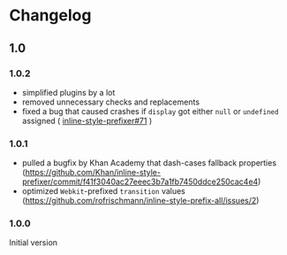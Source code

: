 # Changelog

## 1.0
### 1.0.2
* simplified plugins by a lot
* removed unnecessary checks and replacements
* fixed a bug that caused crashes if `display` got either `null` or `undefined` assigned ( [inline-style-prefixer#71](https://github.com/rofrischmann/inline-style-prefixer/pull/71#issue-139056802) )

### 1.0.1
* pulled a bugfix by Khan Academy that dash-cases fallback properties (https://github.com/Khan/inline-style-prefixer/commit/f41f3040ac27eeec3b7a1fb7450ddce250cac4e4)
* optimized `Webkit`-prefixed `transition` values (https://github.com/rofrischmann/inline-style-prefix-all/issues/2)

### 1.0.0
Initial version
